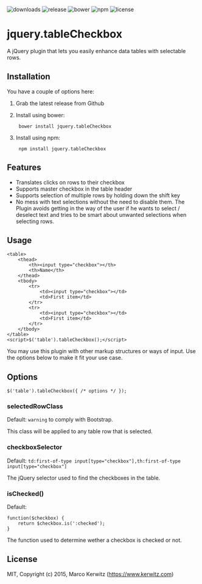 ![downloads](https://img.shields.io/github/downloads/kerwitz/jquery.tableCheckbox/latest/total.svg)
![release](https://img.shields.io/github/release/kerwitz/jquery.tableCheckbox.svg)
![bower](https://img.shields.io/bower/v/jquery.tableCheckbox.svg)
![npm](https://img.shields.io/npm/v/jquery.tableCheckbox.svg)
![license](https://img.shields.io/github/license/kerwitz/jquery.tableCheckbox.svg)

# jquery.tableCheckbox
A jQuery plugin that lets you easily enhance data tables with selectable rows.

## Installation
You have a couple of options here:
1. Grab the latest release from Github
2. Install using bower:

        bower install jquery.tableCheckbox
3. Install using npm:

        npm install jquery.tableCheckbox

## Features

- Translates clicks on rows to their checkbox
- Supports master checkbox in the table header
- Supports selection of multiple rows by holding down the shift key
- No mess with text selections without the need to disable them.
  The Plugin avoids getting in the way of the user if he wants to select / deselect text and tries to be smart about unwanted selections when selecting rows.

## Usage

    <table>
        <thead>
            <th><input type="checkbox"></th>
            <th>Name</th>
        </thead>
        <tbody>
            <tr>
                <td><input type="checkbox"></td>  
                <td>First item</td>
            </tr>
            <tr>
                <td><input type="checkbox"></td>  
                <td>First item</td>
            </tr>
        </tbody>
    </table>
    <script>$('table').tableCheckbox();</script>

You may use this plugin with other markup structures or ways of input.
Use the options below to make it fit your use case.



## Options

    $('table').tableCheckbox({ /* options */ });

### selectedRowClass

Default: `warning` to comply with Bootstrap.

This class will be applied to any table row that is selected.

### checkboxSelector

Default: `td:first-of-type input[type="checkbox"],th:first-of-type input[type="checkbox"]`

The jQuery selector used to find the checkboxes in the table.

### isChecked()

Default:

    function($checkbox) {
        return $checkbox.is(':checked');
    }

The function used to determine wether a checkbox is checked or not.

## License
MIT, Copyright (c) 2015, Marco Kerwitz (https://www.kerwitz.com)
